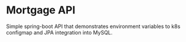 # Mortgage API

Simple spring-boot API that demonstrates environment variables to k8s configmap and JPA integration into MySQL. 
